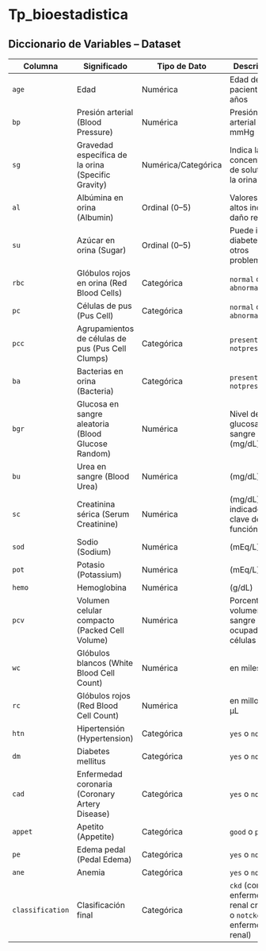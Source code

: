 # Tp_bioestadistica

## Diccionario de Variables – Dataset

| **Columna** | **Significado** | **Tipo de Dato** | **Descripción** |
|-------------|------------------|------------------|------------------|
| `age`       | Edad             | Numérica         | Edad del paciente en años |
| `bp`        | Presión arterial (Blood Pressure) | Numérica | Presión arterial en mmHg |
| `sg`        | Gravedad específica de la orina (Specific Gravity) | Numérica/Categórica | Indica la concentración de solutos en la orina |
| `al`        | Albúmina en orina (Albumin) | Ordinal (0–5) | Valores más altos indican daño renal |
| `su`        | Azúcar en orina (Sugar) | Ordinal (0–5) | Puede indicar diabetes u otros problemas |
| `rbc`       | Glóbulos rojos en orina (Red Blood Cells) | Categórica | `normal` o `abnormal` |
| `pc`        | Células de pus (Pus Cell) | Categórica | `normal` o `abnormal` |
| `pcc`       | Agrupamientos de células de pus (Pus Cell Clumps) | Categórica | `present` o `notpresent` |
| `ba`        | Bacterias en orina (Bacteria) | Categórica | `present` o `notpresent` |
| `bgr`       | Glucosa en sangre aleatoria (Blood Glucose Random) | Numérica | Nivel de glucosa en sangre (mg/dL) |
| `bu`        | Urea en sangre (Blood Urea) | Numérica | (mg/dL) |
| `sc`        | Creatinina sérica (Serum Creatinine) | Numérica | (mg/dL), indicador clave de función renal |
| `sod`       | Sodio (Sodium) | Numérica | (mEq/L) |
| `pot`       | Potasio (Potassium) | Numérica | (mEq/L) |
| `hemo`      | Hemoglobina | Numérica | (g/dL) |
| `pcv`       | Volumen celular compacto (Packed Cell Volume) | Numérica | Porcentaje del volumen de sangre ocupado por células |
| `wc`        | Glóbulos blancos (White Blood Cell Count) | Numérica | en miles/μL |
| `rc`        | Glóbulos rojos (Red Blood Cell Count) | Numérica | en millones/μL |
| `htn`       | Hipertensión (Hypertension) | Categórica | `yes` o `no` |
| `dm`        | Diabetes mellitus | Categórica | `yes` o `no` |
| `cad`       | Enfermedad coronaria (Coronary Artery Disease) | Categórica | `yes` o `no` |
| `appet`     | Apetito (Appetite) | Categórica | `good` o `poor` |
| `pe`        | Edema pedal (Pedal Edema) | Categórica | `yes` o `no` |
| `ane`       | Anemia | Categórica | `yes` o `no` |
| `classification` | Clasificación final | Categórica | `ckd` (con enfermedad renal crónica) o `notckd` (sin enfermedad renal) |
